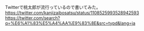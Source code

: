 Twitterで桃太郎が流行っているので書いてみた。
https://twitter.com/kanjizaibosatsu/status/1108525993528942593
https://twitter.com/search?q=%E6%A1%83%E5%A4%AA%E9%83%8E&src=typd&lang=ja
